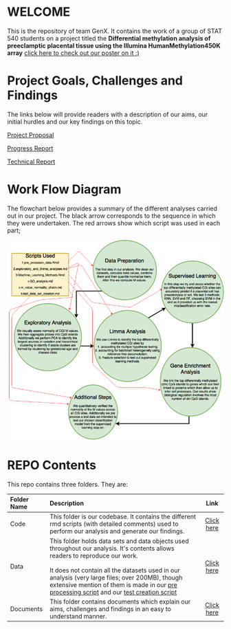 # WELCOME

This is the repository of team GenX. It contains the work of a group of STAT 540 students on a project titled the **Differential methylation analysis of preeclamptic placental tissue using the Illumina HumanMethylation450K array** [click here to check out our poster on it :)](https://github.com/navysealtf9k/High-Dimensional-Biology/blob/master/Project/Documents/GenX_poster.pdf)

# Project Goals, Challenges and Findings

The links below will provide readers with a description of our aims, our initial hurdles and our key findings on this topic.

[Project Proposal](https://github.com/navysealtf9k/High-Dimensional-Biology/blob/master/Project/Documents/Proposal.md)

[Progress Report](https://github.com/navysealtf9k/High-Dimensional-Biology/blob/master/Project/Documents/Progress_Report.md)

[Technical Report](https://github.com/navysealtf9k/High-Dimensional-Biology/blob/master/Project/Documents/Technical_Report.md)


# Work Flow Diagram

The flowchart below provides a summary of the different analyses carried out in our project. The black arrow corresponds to the sequence in which they were undertaken. The red arrows show which script was used in each part;


![Flowchart](Diagram.png)


# REPO Contents
This repo contains three folders. They are:

Folder Name | Description | Link
:------------ | :------------------------ | :----------------------------------:
Code | This folder is our codebase. It contains the different rmd scripts (with detailed comments) used to perform our analysis and generate our findings. | [Click here](https://github.com/navysealtf9k/High-Dimensional-Biology/tree/master/Project/Code/README.md)
Data | This folder holds data sets and data objects used throughout our analysis. It's contents allows readers to reproduce our work. <br/><br/> It does not contain all the datasets used in our analysis (very large files; over 200MB), though extensive mention of them is made in our [pre processing script](https://github.com/navysealtf9k/High-Dimensional-Biology/blob/master/Project/Code/pre_processing_data.md) and our [test creation script](https://github.com/navysealtf9k/High-Dimensional-Biology/blob/master/Project/Code/test_data_set_creation.md) | [Click here](https://github.com/navysealtf9k/High-Dimensional-Biology/tree/master/Project/Data/README.md)
Documents | This folder contains documents which explain our aims, challenges and findings in an easy to understand manner. | [Click here](https://github.com/navysealtf9k/High-Dimensional-Biology/tree/master/Project/Documents/README.md)



